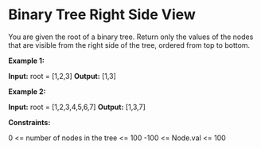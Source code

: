 # Binary Tree Right Side View

You are given the root of a binary tree. Return only the values of the nodes that are visible from the right side of the tree, ordered from top to bottom.

**Example 1:**

**Input:** root = [1,2,3]
**Output:** [1,3]

**Example 2:**

**Input:** root = [1,2,3,4,5,6,7]
**Output:** [1,3,7]

**Constraints:**

0 <= number of nodes in the tree <= 100
-100 <= Node.val <= 100
